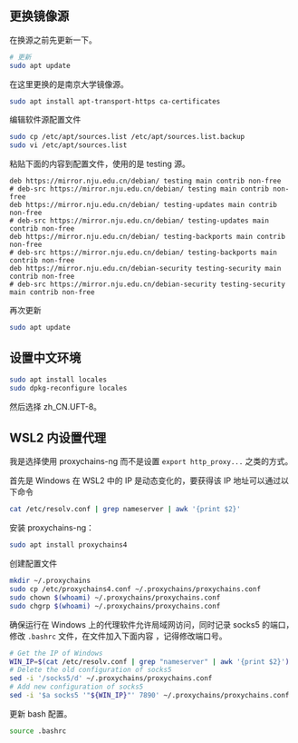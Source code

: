 ## 更换镜像源

在换源之前先更新一下。

```bash
# 更新
sudo apt update
```

在这里更换的是南京大学镜像源。

```bash
sudo apt install apt-transport-https ca-certificates
```

编辑软件源配置文件

```bash
sudo cp /etc/apt/sources.list /etc/apt/sources.list.backup
sudo vi /etc/apt/sources.list
```

粘贴下面的内容到配置文件，使用的是 testing 源。

```
deb https://mirror.nju.edu.cn/debian/ testing main contrib non-free
# deb-src https://mirror.nju.edu.cn/debian/ testing main contrib non-free
deb https://mirror.nju.edu.cn/debian/ testing-updates main contrib non-free
# deb-src https://mirror.nju.edu.cn/debian/ testing-updates main contrib non-free
deb https://mirror.nju.edu.cn/debian/ testing-backports main contrib non-free
# deb-src https://mirror.nju.edu.cn/debian/ testing-backports main contrib non-free
deb https://mirror.nju.edu.cn/debian-security testing-security main contrib non-free
# deb-src https://mirror.nju.edu.cn/debian-security testing-security main contrib non-free
```

再次更新

```bash
sudo apt update
```

## 设置中文环境

```bash
sudo apt install locales
sudo dpkg-reconfigure locales
```

然后选择 zh_CN.UFT-8。

## WSL2 内设置代理

我是选择使用 proxychains-ng 而不是设置 `export http_proxy...` 之类的方式。

首先是 Windows 在 WSL2 中的 IP 是动态变化的，要获得该 IP 地址可以通过以下命令

```bash
cat /etc/resolv.conf | grep nameserver | awk '{print $2}'
```

安装 proxychains-ng：

```bash
sudo apt install proxychains4
```

创建配置文件

```bash
mkdir ~/.proxychains
sudo cp /etc/proxychains4.conf ~/.proxychains/proxychains.conf
sudo chown $(whoami) ~/.proxychains/proxychains.conf
sudo chgrp $(whoami) ~/.proxychains/proxychains.conf
```

确保运行在 Windows 上的代理软件允许局域网访问，同时记录 socks5 的端口，修改 `.bashrc` 文件，在文件加入下面内容 ，记得修改端口号。

```bash
# Get the IP of Windows
WIN_IP=$(cat /etc/resolv.conf | grep "nameserver" | awk '{print $2}')
# Delete the old configuration of socks5
sed -i '/socks5/d' ~/.proxychains/proxychains.conf
# Add new configuration of socks5
sed -i '$a socks5 '"${WIN_IP}"' 7890' ~/.proxychains/proxychains.conf
```

更新 bash 配置。

```bash
source .bashrc
```
